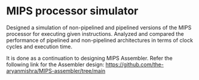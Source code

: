 # MIPS processor simulator
Designed a simulation of non-pipelined and pipelined versions of the MIPS processor for executing given instructions.
Analyzed and compared the performance of pipelined and non-pipelined architectures in terms of clock cycles and execution time.

It is done as a continuation to designing MIPS Assembler. Refer the following link for the Assembler design: 
https://github.com/the-aryanmishra/MIPS-assembler/tree/main

